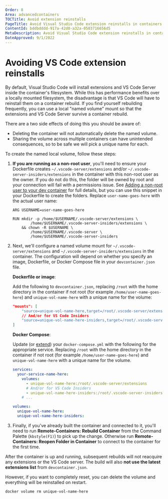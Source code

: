 ```yaml
---
Order: 8
Area: advancedcontainers
TOCTitle: Avoid extension reinstalls
PageTitle: Avoid Visual Studio Code extension reinstalls in containers
ContentId: bddbdddd-917a-42d0-a32a-0503716656d5
MetaDescription: Avoid Visual Studio Code extension reinstalls in containers
DateApproved: 9/1/2022
---
```

# Avoiding VS Code extension reinstalls

By default, Visual Studio Code will install extensions and VS Code Server inside the container's filesystem. While this has performance benefits over a locally mounted filesystem, the disadvantage is that VS Code will have to reinstall them on a container rebuild. If you find yourself rebuilding frequently, you can use a local "named volume" mount so that the extensions and VS Code Server survive a container rebuild.

There are a two side effects of doing this you should be aware of:

* Deleting the container will not automatically delete the named volume.
* Sharing the volume across multiple containers can have unintended consequences, so to be safe we will pick a unique name for each.

To create the named local volume, follow these steps:

1. **If you are running as a non-root user**, you'll need to ensure your Dockerfile creates `~/.vscode-server/extensions` and/or `~/.vscode-server-insiders/extensions` in the container with this non-root user as the owner. If you do not do this, the folder will be owned by root and your connection will fail with a permissions issue. See [Adding a non-root user to your dev container](/remote/advancedcontainers/add-nonroot-user.md) for full details, but you can use this snippet in your Dockerfile to create the folders. Replace `user-name-goes-here` with the actual user name:

    ```docker
    ARG USERNAME=user-name-goes-here

    RUN mkdir -p /home/$USERNAME/.vscode-server/extensions \
            /home/$USERNAME/.vscode-server-insiders/extensions \
        && chown -R $USERNAME \
            /home/$USERNAME/.vscode-server \
            /home/$USERNAME/.vscode-server-insiders
    ```

2. Next, we'll configure a named volume mount for `~/.vscode-server/extensions` and `~/.vscode-server-insiders/extensions` in the container. The configuration will depend on whether you specify an image, Dockerfile, or Docker Compose file in your `devcontainer.json` file.

    **Dockerfile or image**:

    Add the following to `devcontainer.json`, replacing `/root` with the home directory in the container if not root (for example `/home/user-name-goes-here`) and `unique-vol-name-here` with a unique name for the volume:

    ```json
    "mounts": [
        "source=unique-vol-name-here,target=/root/.vscode-server/extensions,type=volume",
        // And/or for VS Code Insiders
        "source=unique-vol-name-here-insiders,target=/root/.vscode-server-insiders/extensions,type=volume",
    ]
    ```

    **Docker Compose**:

    Update (or [extend](/docs/remote/create-dev-container.md#extend-your-docker-compose-file-for-development)) your `docker-compose.yml` with the following for the appropriate service. Replacing `/root` with the home directory in the container if not root (for example `/home/user-name-goes-here`) and `unique-vol-name-here` with a unique name for the volume.

    ```yaml
    services:
      your-service-name-here:
        volumes:
          - unique-vol-name-here:/root/.vscode-server/extensions
          # And/or for VS Code Insiders
          - unique-vol-name-here-insiders:/root/.vscode-server-insiders/extensions
        # ...

    volumes:
      unique-vol-name-here:
      unique-vol-name-here-insiders:
    ```

3. Finally, if you've already built the container and connected to it, you'll need to run **Remote-Containers: Rebuild Container** from the Command Palette (`kbstyle(F1)`) to pick up the change. Otherwise run **Remote-Containers: Reopen Folder in Container** to connect to the container for the first time.

After the container is up and running, subsequent rebuilds will not reacquire any extensions or the VS Code server. The build will also **not use the latest extensions list** from `devcontainer.json`.

However, if you want to completely reset, you can delete the volume and everything will be reinstalled on restart.

```bash
docker volume rm unique-vol-name-here
```
